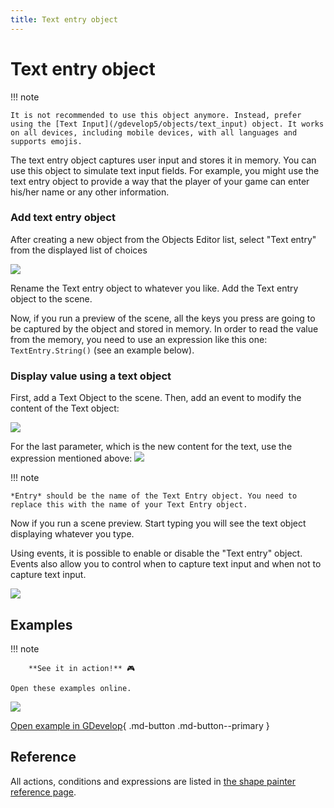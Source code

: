 ```yaml
---
title: Text entry object
---
```

# Text entry object

!!! note

    It is not recommended to use this object anymore. Instead, prefer using the [Text Input](/gdevelop5/objects/text_input) object. It works on all devices, including mobile devices, with all languages and supports emojis.

The text entry object captures user input and stores it in memory. You can use this object to simulate text input fields. For example, you might use the text entry object to provide a way that the player of your game can enter his/her name or any other information.

### Add text entry object

After creating a new object from the Objects Editor list, select "Text entry" from the displayed list of choices

![](add-text-entry-object.png)

Rename the Text entry object to whatever you like. Add the Text entry object to the scene.

Now, if you run a preview of the scene, all the keys you press are going to be captured by the object and stored in memory. In order to read the value from the memory, you need to use an expression like this one: `TextEntry.String()` (see an example below).

### Display value using a text object

First, add a Text Object to the scene. Then, add an event to modify the content of the Text object:

![](text-entry-object-display-value.png)

For the last parameter, which is the new content for the text, use the expression mentioned above: ![](text-text-entry.png)

!!! note

    *Entry* should be the name of the Text Entry object. You need to replace this with the name of your Text Entry object.

Now if you run a scene preview. Start typing you will see the text object displaying whatever you type.

Using events, it is possible to enable or disable the "Text entry" object. Events also allow you to control when to capture text input and when not to capture text input.

![](textentryobjectevents.png)

## Examples

!!! note

        **See it in action!** 🎮

    Open these examples online.

![](textexample.png)

[Open example in GDevelop](https://editor.gdevelop.io/?project=example://text-entry-object){ .md-button .md-button--primary }

## Reference

All actions, conditions and expressions are listed in [the shape painter reference page](/gdevelop5/all-features/text-entry-object/reference/).